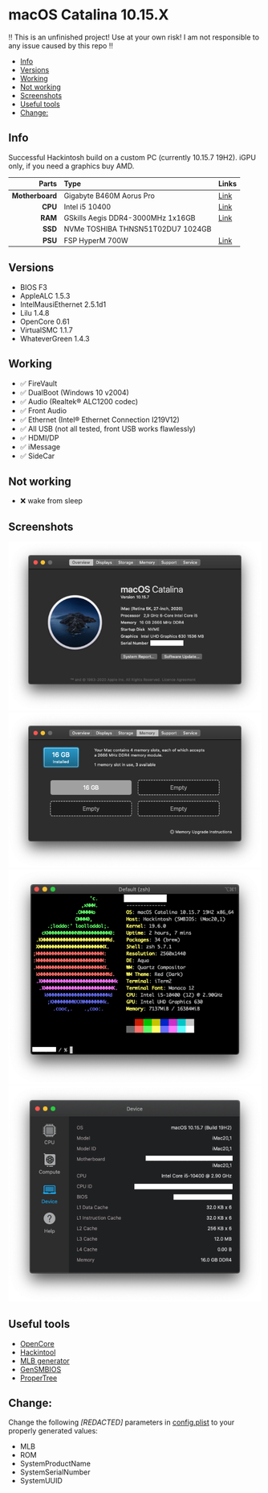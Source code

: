 # macOS Catalina 10.15.X
:bangbang: This is an unfinished project! Use at your own risk! I am not responsible to any issue caused by this repo :bangbang:

  - [Info](#info)
  - [Versions](#versions)
  - [Working](#working)
  - [Not working](#not-working)
  - [Screenshots](#screenshots)
  - [Useful tools](#useful-tools)
  - [Change:](#change)

## Info

 Successful Hackintosh build on a custom PC (currently 10.15.7 19H2). iGPU only, if you need a graphics buy AMD.

Parts|Type|Links|
--:|:--|:--|
**Motherboard**|Gigabyte B460M Aorus Pro|[Link](https://www.gigabyte.com/Motherboard/B460M-AORUS-PRO-rev-10#kf)
**CPU**|Intel i5 10400|[Link](https://ark.intel.com/content/www/us/en/ark/products/199271/intel-core-i5-10400-processor-12m-cache-up-to-4-30-ghz.html)
**RAM**|GSkills Aegis DDR4-3000MHz 1x16GB |[Link](https://www.gskill.com/product/165/185/1535968303/F4-3000C16S-16GISBAegis-DDR4DDR4-3000MHz-CL16-18-18-38-1.35V16GB-(1x16GB))
**SSD**|NVMe TOSHIBA THNSN51T02DU7 1024GB||
**PSU**|FSP HyperM 700W|[Link]()

## Versions
- BIOS F3
- AppleALC 1.5.3
- IntelMausiEthernet 2.5.1d1
- Lilu 1.4.8
- OpenCore 0.61
- VirtualSMC 1.1.7
- WhateverGreen 1.4.3

## Working
- :white_check_mark: FireVault
- :white_check_mark: DualBoot (Windows 10 v2004)
- :white_check_mark: Audio (Realtek® ALC1200 codec)
- :white_check_mark: Front Audio
- :white_check_mark: Ethernet (Intel® Ethernet Connection I219V12)
- :white_check_mark: All USB (not all tested, front USB works flawlessly)
- :white_check_mark: HDMI/DP
- :white_check_mark: iMessage
- :white_check_mark: SideCar

## Not working
- :x: wake from sleep
## Screenshots
![about](/images/about.png "About") 
![memory](/images/memory.png "Memory") 
![neofetch](/images/neofetch.png "neofetch") 
![geekbench](/images/geekbench-device.png "Geekbench") 

## Useful tools
- [OpenCore](https://github.com/acidanthera/OpenCorePkg)
- [Hackintool](https://github.com/headkaze/Hackintool)
- [MLB generator](https://gist.github.com/graphis/688e2caa200d2b4182f7b9cc20a14731)
- [GenSMBIOS](https://github.com/corpnewt/GenSMBIOS)
- [ProperTree](https://github.com/corpnewt/ProperTree)

## Change:
Change the following *[REDACTED]* parameters in [config.plist](/EFI/OC/config.plist) to your properly generated values:
- MLB
- ROM
- SystemProductName
- SystemSerialNumber
- SystemUUID